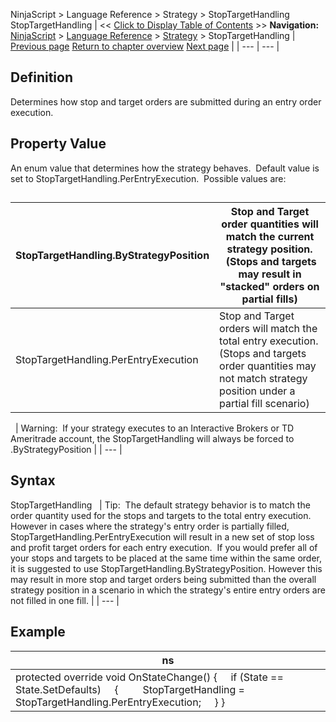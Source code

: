﻿
NinjaScript \> Language Reference \> Strategy \> StopTargetHandling
StopTargetHandling
| \<\< [Click to Display Table of Contents](stoptargethandling.md) \>\> **Navigation:**     [NinjaScript](ninjascript.md) \> [Language Reference](language_reference_wip.md) \> [Strategy](strategy.md) \> StopTargetHandling | [Previous page](startbehavior.md) [Return to chapter overview](strategy.md) [Next page](strategybaseconverter.md) |
| --- | --- |
## Definition
Determines how stop and target orders are submitted during an entry order execution.  
 
## Property Value
An enum value that determines how the strategy behaves.  Default value is set to StopTargetHandling.PerEntryExecution.  Possible values are:
## 
| StopTargetHandling.ByStrategyPosition | Stop and Target order quantities will match the current strategy position.  (Stops and targets may result in "stacked" orders on partial fills) |
| --- | --- |
| StopTargetHandling.PerEntryExecution | Stop and Target orders will match the total entry execution. (Stops and targets order quantities may not match strategy position under a partial fill scenario) |

 
| Warning:  If your strategy executes to an Interactive Brokers or TD Ameritrade account, the StopTargetHandling will always be forced to .ByStrategyPosition |
| --- |

## Syntax
StopTargetHandling
 
| Tip:  The default strategy behavior is to match the order quantity used for the stops and targets to the total entry execution. However in cases where the strategy's entry order is partially filled, StopTargetHandling.PerEntryExecution will result in a new set of stop loss and profit target orders for each entry execution.  If you would prefer all of your stops and targets to be placed at the same time within the same order, it is suggested to use StopTargetHandling.ByStrategyPosition. However this may result in more stop and target orders being submitted than the overall strategy position in a scenario in which the strategy's entire entry orders are not filled in one fill. |
| --- |

## 
## Example
| ns |
| --- |
| protected override void OnStateChange() {      if (State \=\= State.SetDefaults)      {          StopTargetHandling \= StopTargetHandling.PerEntryExecution;      } } |

 
